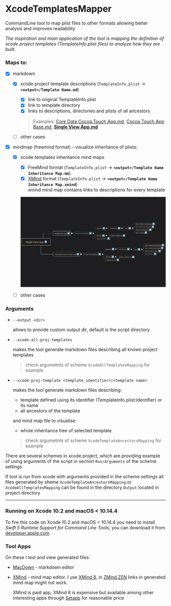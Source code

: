 # XcodeTemplatesMapper
CommandLine tool to map plist files to other formats allowing better analysis and improves readability

*The inspiration and main application of the tool is mapping the definition of xcode project templates (TemplateInfo.plist files) to analyze how they are built.*

### Maps to:

- [x] markdown
	- [x] xcode project template descriptions (`TemplateInfo.plist` -> **`<output>/Template Name.md`**)
		- [x] link to original TemplateInfo.plist
		- [x] link to template directory
		- [x] links to descriptions, directories and plists of all ancestors

		> Examples:  [Core Data Cocoa Touch App.md](Output/Core%20Data%20Cocoa%20Touch%20App.md), [Cocoa Touch App Base.md](Output/Cocoa%20Touch%20App%20Base.md), [**Single View App.md**](Output/Single%20View%20App.md)
	
	- [ ] other cases

		
- [x] mindmap (freemind format) - visualize inheritance of plists:
	- [x]  xcode templates inheritance mind maps
		- [x] FreeMind format (`TemplateInfo.plist` -> **`<output>/Template Name Inheritance Map.mm`**)
		- [x] [XMind](https://www.xmind.net) format (`TemplateInfo.plist` -> **`<output>/Template Name Inheritance Map.xmind`**)  
			xmind mind map contains links to descriptions for every template
			
		![Xmind](Docs/thumbnail.png)
	
	- [ ] other cases

### Arguments
- `--output <dir>`
	
	allows to provide custom output dir, default is the script directory

- `--xcode-all-proj-templates`
	
	makes the tool generate markdown files describing all known project templates
	> check argumetnts of scheme `XcodeAllTemplatesMapping` for example

- `--xcode-proj-template <template_identifier>|<template name>`
	

	makes the tool generate markdown files describing:
	
	- template defined using its identifier (TemplateInfo.plist:Identifier) or its name
	- all ancestors of the template

	and mind map file to visualise:
	
	- whole inheritance tree of selected template

	> check argumetnts of scheme `XcodeTemplateAncestorsMapping` for example


There are several schemes in xcode project, which are providing example of using arguments of the script in section `Run/Arguments` of the scheme settings

If tool is run from xcode with arguments provided in the scheme settings all files generated by sheme `XcodeTemplateAncestorsMapping` or `XcodeAllTemplatesMapping` can be found in the directory `Output` located in project directory

---
### Running on Xcode 10.2 and macOS < 10.14.4

To fire this code on Xcode 10.2 and macOS < 10.14.4 you need to install *Swift 5 Runtime Support for Command Line Tools*,
you can download it from [developer.apple.com](https://developer.apple.com/download/more/) 

### Tool Apps
On these I test and view generated files:

- [MacDown](MacDown) - markdown editor
- [XMind](https://www.xmind.net) - mind map editor. I use [XMind 8](https://www.xmind.net/xmind8-pro/), in [ZMind ZEN](https://www.xmind.net/zen/) links in generated mind map might not work.
	
	XMind is paid app, XMind 8 is expensive but available among other interesting apps through [Setapp](https://setapp.com) for reasonable price
